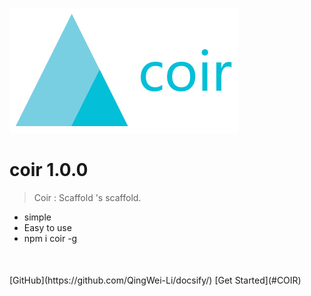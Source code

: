 ![logo](img/logo.svg)

# coir 1.0.0

>   Coir :   Scaffold 's scaffold.

- simple
- Easy to use
- npm i coir -g

<p style="margin-top:50px">
[GitHub](https://github.com/QingWei-Li/docsify/)
[Get Started](#COIR)
</p>